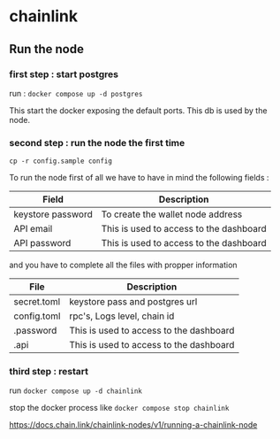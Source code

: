 # chainlink

## Run the node 

### first step : start postgres

run : `docker compose up -d postgres`

This start the docker exposing the default ports. 
This db is used by the node. 

### second step : run the node the first time
``` cp -r config.sample config ```

To run the node first of all we have to have in mind the following fields : 

| Field | Description |
| --- | --- |
| keystore password | To create the wallet node address |
| API email | This is used to access to the dashboard |
| API password | This is used to access to the dashboard |

and you have to complete all the files with propper information

| File | Description |
| --- | --- |
| secret.toml | keystore pass and postgres url |
| config.toml | rpc's, Logs level, chain id |
| .password | This is used to access to the dashboard |
| .api | This is used to access to the dashboard |


### third step : restart  

run 
`docker compose up -d chainlink`

stop the docker process like 
`docker compose stop chainlink`

https://docs.chain.link/chainlink-nodes/v1/running-a-chainlink-node
